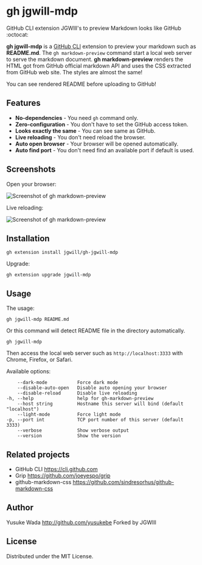 # gh jgwill-mdp

GitHub CLI extension JGWIll's to preview Markdown looks like GitHub :octocat:

**gh jgwill-mdp** is a [GitHub CLI](https://cli.github.com) extension to preview your markdown such as **README.md**. The `gh markdown-preview` command start a local web server to serve the markdown document. **gh markdown-preview** renders the HTML got from GitHub official markdown API and uses the CSS extracted from GitHub web site. The styles are almost the same!

You can see rendered README before uploading to GitHub!

## Features

- **No-dependencies** - You need `gh` command only.
- **Zero-configuration** - You don't have to set the GitHub access token.
- **Looks exactly the same** - You can see same as GitHub.
- **Live reloading** - You don't need reload the browser.
- **Auto open browser** - Your browser will be opened automatically.
- **Auto find port** - You don't need find an available port if default is used.

## Screenshots

Open your browser:

![Screenshot of gh markdown-preview](https://user-images.githubusercontent.com/10682/138411417-dd12a831-bacc-4b05-a33d-47d3f6b45483.png)

Live reloading:

![Screenshot of gh markdown-preview](https://user-images.githubusercontent.com/10682/138750423-ae7940cb-205e-4832-8e6a-af6f43c0f666.gif)

## Installation

```
gh extension install jgwill/gh-jgwill-mdp
```

Upgrade:

```
gh extension upgrade jgwill-mdp
```

## Usage

The usage:

```
gh jgwill-mdp README.md
```

Or this command will detect README file in the directory automatically.

```
gh jgwill-mdp
```

Then access the local web server such as `http://localhost:3333` with Chrome, Firefox, or Safari.

Available options:

```text
    --dark-mode           Force dark mode
    --disable-auto-open   Disable auto opening your browser
    --disable-reload      Disable live reloading
-h, --help                help for gh-markdown-preview
    --host string         Hostname this server will bind (default "localhost")
    --light-mode          Force light mode
-p, --port int            TCP port number of this server (default 3333)
    --verbose             Show verbose output
    --version             Show the version
```

## Related projects

- GitHub CLI <https://cli.github.com>
- Grip <https://github.com/joeyespo/grip>
- github-markdown-css <https://github.com/sindresorhus/github-markdown-css>

## Author

Yusuke Wada <http://github.com/yusukebe>
Forked by JGWIll 

## License

Distributed under the MIT License.
